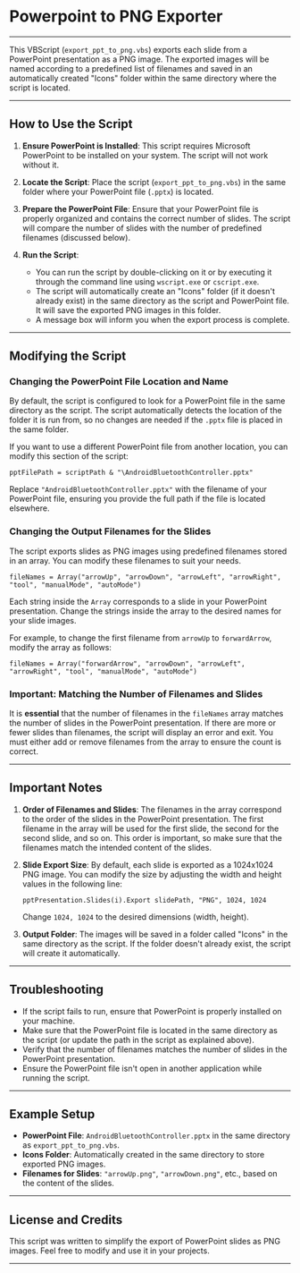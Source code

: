 # Powerpoint to PNG Exporter
---

This VBScript (`export_ppt_to_png.vbs`) exports each slide from a PowerPoint presentation as a PNG image. The exported images will be named according to a predefined list of filenames and saved in an automatically created "Icons" folder within the same directory where the script is located.

---

## How to Use the Script

1. **Ensure PowerPoint is Installed**:
   This script requires Microsoft PowerPoint to be installed on your system. The script will not work without it.

2. **Locate the Script**:
   Place the script (`export_ppt_to_png.vbs`) in the same folder where your PowerPoint file (`.pptx`) is located.

3. **Prepare the PowerPoint File**:
   Ensure that your PowerPoint file is properly organized and contains the correct number of slides. The script will compare the number of slides with the number of predefined filenames (discussed below).

4. **Run the Script**:
   - You can run the script by double-clicking on it or by executing it through the command line using `wscript.exe` or `cscript.exe`.
   - The script will automatically create an "Icons" folder (if it doesn't already exist) in the same directory as the script and PowerPoint file. It will save the exported PNG images in this folder.
   - A message box will inform you when the export process is complete.

---

## Modifying the Script

### Changing the PowerPoint File Location and Name

By default, the script is configured to look for a PowerPoint file in the same directory as the script. The script automatically detects the location of the folder it is run from, so no changes are needed if the `.pptx` file is placed in the same folder.

If you want to use a different PowerPoint file from another location, you can modify this section of the script:

```vbscript
pptFilePath = scriptPath & "\AndroidBluetoothController.pptx"
```

Replace `"AndroidBluetoothController.pptx"` with the filename of your PowerPoint file, ensuring you provide the full path if the file is located elsewhere.

### Changing the Output Filenames for the Slides

The script exports slides as PNG images using predefined filenames stored in an array. You can modify these filenames to suit your needs.

```vbscript
fileNames = Array("arrowUp", "arrowDown", "arrowLeft", "arrowRight", "tool", "manualMode", "autoMode")
```

Each string inside the `Array` corresponds to a slide in your PowerPoint presentation. Change the strings inside the array to the desired names for your slide images.

For example, to change the first filename from `arrowUp` to `forwardArrow`, modify the array as follows:

```vbscript
fileNames = Array("forwardArrow", "arrowDown", "arrowLeft", "arrowRight", "tool", "manualMode", "autoMode")
```

### Important: Matching the Number of Filenames and Slides

It is **essential** that the number of filenames in the `fileNames` array matches the number of slides in the PowerPoint presentation. If there are more or fewer slides than filenames, the script will display an error and exit. You must either add or remove filenames from the array to ensure the count is correct.

---

## Important Notes

1. **Order of Filenames and Slides**:
   The filenames in the array correspond to the order of the slides in the PowerPoint presentation. The first filename in the array will be used for the first slide, the second for the second slide, and so on. This order is important, so make sure that the filenames match the intended content of the slides.

2. **Slide Export Size**:
   By default, each slide is exported as a 1024x1024 PNG image. You can modify the size by adjusting the width and height values in the following line:

   ```vbscript
   pptPresentation.Slides(i).Export slidePath, "PNG", 1024, 1024
   ```

   Change `1024, 1024` to the desired dimensions (width, height).

3. **Output Folder**:
   The images will be saved in a folder called "Icons" in the same directory as the script. If the folder doesn't already exist, the script will create it automatically.

---

## Troubleshooting

- If the script fails to run, ensure that PowerPoint is properly installed on your machine.
- Make sure that the PowerPoint file is located in the same directory as the script (or update the path in the script as explained above).
- Verify that the number of filenames matches the number of slides in the PowerPoint presentation.
- Ensure the PowerPoint file isn't open in another application while running the script.

---

## Example Setup

- **PowerPoint File**: `AndroidBluetoothController.pptx` in the same directory as `export_ppt_to_png.vbs`.
- **Icons Folder**: Automatically created in the same directory to store exported PNG images.
- **Filenames for Slides**: `"arrowUp.png"`, `"arrowDown.png"`, etc., based on the content of the slides.

---

## License and Credits

This script was written to simplify the export of PowerPoint slides as PNG images. Feel free to modify and use it in your projects.

---
